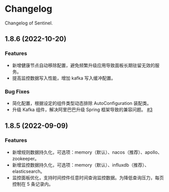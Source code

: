 # Changelog

Changelog of Sentinel.

## 1.8.6 (2022-10-20)

### Features

- 新增健康节点自动移除配置，避免频繁升级应用导致面板长期驻留无效的服务。
- 提高监控数据写入性能，增加 kafka 写入缓冲配置。

### Bug Fixes

- 简化配置，根据设定的组件类型动态排除 AutoConfiguration 装配类。
- 升级 Kafka 组件，解决阿里巴巴升级 Spring 框架导致的兼容问题。 [#3](https://github.com/shiyindaxiaojie/Sentinel/issues/3)

## 1.8.5 (2022-09-09)

### Features

- 新增规则数据持久化，可选项：memory（默认）、nacos（推荐）、apollo、zookeeper。
- 新增监控数据持久化，可选项：memory（默认）、influxdb（推荐）、elasticsearch。
- 监控面板优化，支持时间控件任意时间查询监控数据。为降低查询压力，每页控制在 5 条记录内。
